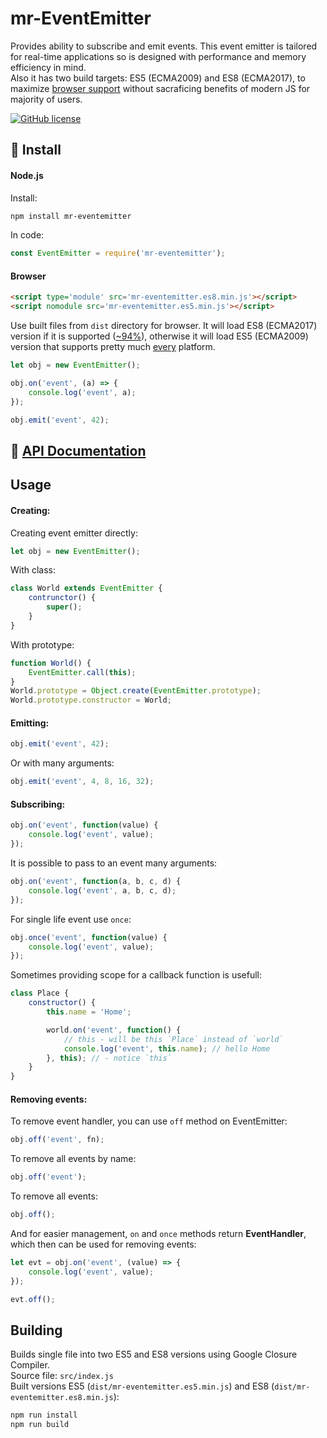 # mr-EventEmitter

Provides ability to subscribe and emit events. This event emitter is tailored for real-time applications so is designed with performance and memory efficiency in mind.  
Also it has two build targets: ES5 (ECMA2009) and ES8 (ECMA2017), to maximize [browser support](#Browser) without sacraficing benefits of modern JS for majority of users.

[![GitHub license](https://img.shields.io/github/license/Naereen/StrapDown.js.svg)](LICENSE)


## :rocket: Install


#### Node.js

Install:
```bash
npm install mr-eventemitter
```
In code:
```js
const EventEmitter = require('mr-eventemitter');
```


#### Browser

```html
<script type='module' src='mr-eventemitter.es8.min.js'></script>
<script nomodule src='mr-eventemitter.es5.min.js'></script>
```
Use built files from `dist` directory for browser. It will load ES8 (ECMA2017) version if it is supported ([~94%](https://caniuse.com/?search=ES8)), otherwise it will load ES5 (ECMA2009) version that supports pretty much [every](https://caniuse.com/?search=ES5) platform.

```js
let obj = new EventEmitter();

obj.on('event', (a) => {
    console.log('event', a);
});

obj.emit('event', 42);
```


## :scroll: [API Documentation](API.md)

## Usage

#### Creating:

Creating event emitter directly:
```js
let obj = new EventEmitter();
```

With class:
```js
class World extends EventEmitter {
    contrunctor() {
        super();
    }
}
```

With prototype:
```js
function World() {
    EventEmitter.call(this);
}
World.prototype = Object.create(EventEmitter.prototype);
World.prototype.constructor = World;
```


#### Emitting:

```js
obj.emit('event', 42);
```

Or with many arguments:
```js
obj.emit('event', 4, 8, 16, 32);
```


#### Subscribing:
```js
obj.on('event', function(value) {
    console.log('event', value);
});
```

It is possible to pass to an event many arguments:
```js
obj.on('event', function(a, b, c, d) {
    console.log('event', a, b, c, d);
});
```

For single life event use `once`:
```js
obj.once('event', function(value) {
    console.log('event', value);
});
```

Sometimes providing scope for a callback function is usefull:
```js
class Place {
    constructor() {
        this.name = 'Home';

        world.on('event', function() {
            // this - will be this `Place` instead of `world`
            console.log('event', this.name); // hello Home
        }, this); // - notice `this`
    }
}
```


#### Removing events:
To remove event handler, you can use `off` method on EventEmitter:
```js
obj.off('event', fn);
```

To remove all events by name:
```js
obj.off('event');
```

To remove all events:
```js
obj.off();
```

And for easier management, `on` and `once` methods return **EventHandler**, which then can be used for removing events:
```js
let evt = obj.on('event', (value) => {
    console.log('event', value);
});

evt.off();
```


## Building

Builds single file into two ES5 and ES8 versions using Google Closure Compiler.  
Source file: `src/index.js`  
Built versions ES5 (`dist/mr-eventemitter.es5.min.js`) and ES8 (`dist/mr-eventemitter.es8.min.js`):

```bash
npm run install
npm run build
```
